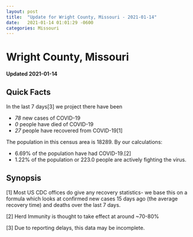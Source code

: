 ```yaml
---
layout: post
title:  "Update for Wright County, Missouri - 2021-01-14"
date:   2021-01-14 01:01:29 -0600
categories: Missouri
---
```


# Wright County, Missouri
#### Updated 2021-01-14

## Quick Facts

In the last 7 days[3] we project there have been
- *78* new cases of COVID-19
- *0* people have died of COVID-19
- *27* people have recovered from COVID-19[1]

The population in this census area is 18289. By our calculations:
- 6.69% of the population have had COVID-19.[2]
- 1.22% of the population or 223.0 people are actively fighting the virus.

## Synopsis




[1] Most US CDC offices do give any recovery statistics- we base this on a formula which looks at confirmed new cases
15 days ago (the average recovery time) and deaths over the last 7 days.

[2] Herd Immunity is thought to take effect at around ~70-80%

[3] Due to reporting delays, this data may be incomplete.
 
    